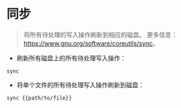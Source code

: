 # 同步

> 将所有待处理的写入操作刷新到相应的磁盘。
> 更多信息：<https://www.gnu.org/software/coreutils/sync>。

- 刷新所有磁盘上的所有待处理写入操作：

`sync`

- 将单个文件的所有待处理写入操作刷新到磁盘：

`sync {{path/to/file}}`
